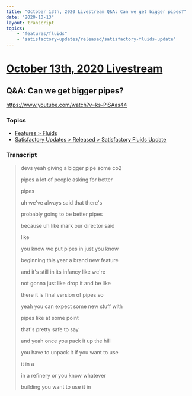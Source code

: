 ```yaml
---
title: "October 13th, 2020 Livestream Q&A: Can we get bigger pipes?"
date: "2020-10-13"
layout: transcript
topics:
    - "features/fluids"
    - "satisfactory-updates/released/satisfactory-fluids-update"
---
```

# [October 13th, 2020 Livestream](../2020-10-13.md)
## Q&A: Can we get bigger pipes?
https://www.youtube.com/watch?v=ks-PiSAas44

### Topics
* [Features > Fluids](../topics/features/fluids.md)
* [Satisfactory Updates > Released > Satisfactory Fluids Update](../topics/satisfactory-updates/released/satisfactory-fluids-update.md)

### Transcript

> devs yeah giving a bigger pipe some co2
>
> pipes a lot of people asking for better
>
> pipes
>
> uh we've always said that there's
>
> probably going to be better pipes
>
> because uh like mark our director said
>
> like
>
> you know we put pipes in just you know
>
> beginning this year a brand new feature
>
> and it's still in its infancy like we're
>
> not gonna just like drop it and be like
>
> there it is final version of pipes so
>
> yeah you can expect some new stuff with
>
> pipes like at some point
>
> that's pretty safe to say
>
> and yeah once you pack it up the hill
>
> you have to unpack it if you want to use
>
> it in a
>
> in a refinery or you know whatever
>
> building you want to use it in
